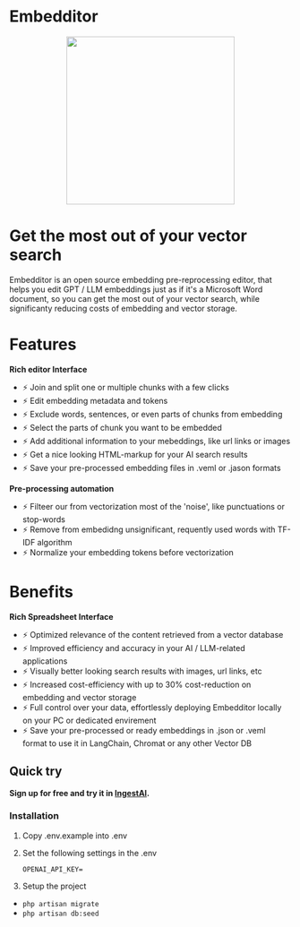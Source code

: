 # Embedditor

<p align="center">
  <img width="300" height="300" src="https://embedditor.ingestai.co/images/logo.jpg">
</p>

<p style="text-align: center;">

# Get the most out of your vector search

Embedditor is an open source embedding pre-reprocessing editor, that helps you edit GPT / LLM embeddings just as if it's a Microsoft Word document, so you can get the most out of your vector search, while significanty reducing costs of embedding and vector storage.

</p>

# Features
**Rich editor Interface**

- ⚡ Join and split one or multiple chunks with a few clicks
- ⚡ Edit embedding metadata and tokens
- ⚡ Exclude words, sentences, or even parts of chunks from embedding
- ⚡ Select the parts of chunk you want to be embedded
- ⚡ Add additional information to your mebeddings, like url links or images
- ⚡ Get a nice looking HTML-markup for your AI search results
- ⚡ Save your pre-processed embedding files in .veml or .jason formats

**Pre-processing automation**
- ⚡ Filteer our from vectorization most of the 'noise', like punctuations or stop-words
- ⚡ Remove from embedidng unsignificant, requently used words with TF-IDF algorithm
- ⚡ Normalize your embedding tokens before vectorization

# Benefits
**Rich Spreadsheet Interface**

- ⚡ Optimized relevance of the content retrieved from a vector database
- ⚡ Improved efficiency and accuracy in your AI / LLM-related applications
- ⚡ Visually better looking search results with images, url links, etc
- ⚡ Increased cost-efficiency with up to 30% cost-reduction on embedding and vector storage
- ⚡ Full control over your data, effortlessly deploying Embedditor locally on your PC or dedicated envirement
- ⚡ Save your pre-processed or ready embeddings in .json or .veml format to use it in LangChain, Chromat or any other Vector DB


## Quick try
**Sign up for free and try it in [IngestAI](https://ingestai.io/signup).**

<!-- # Rich Spreadsheet Interface

- ⚡ **Basic Operations**: Create, Read, Update and Delete Tables, Columns, and Rows
- ⚡ **Fields Operations**: Sort, Filter, Hide / Unhide Columns
- ⚡ **Multiple Views Types**: Grid (By default), Gallery, Form View, and Kanban View
- ⚡ **View Permissions Types**: Collaborative Views, & Locked Views
- ⚡ **Share Bases / Views**: either Public or Private (with Password Protected)
- ⚡ **Variant Cell Types**: ID, LinkToAnotherRecord, Lookup, Rollup, SingleLineText, Attachment, Currency, Formula, etc
- ⚡ **Access Control with Roles**: Fine-grained Access Control at different levels
- ⚡ **and more** -->

<!-- ### FAQ

**What is embedding (vectorization)?**

**What are embeddings?**

**What is vector search?**

**What is embeddings metadata?**

**What is embedding tokens?**

**What is void embedding tokens?**
A void (embedding) tokens are words in your content (embedding metadata), that will appear in your vector search results but are filtered out of embedding and so won’t be found with vector search.

**What is hidden embedding token?**
A hidden embedding token is a token that will be embedded for vector storage but doesn’t appear in your metadata – the content you will retrieve using vector search.

**What size have embeddings?**
Embedding your content to vector space increases its size, requiring up to 10X of storage space than your row content. That is why filtering out unnecessary and low-relevant tokens not only improves your vector search but also helps you reduce cost of embedding and storage. -->


### Installation

1. Copy .env.example into .env

2. Set the following settings in the .env


    `OPENAI_API_KEY=`


3. Setup the project

- `php artisan migrate`
- `php artisan db:seed`
